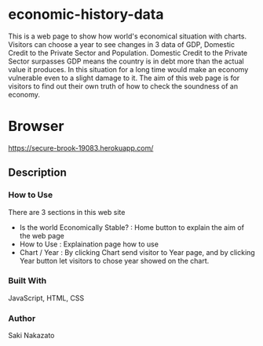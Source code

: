 # economic-history-data
This is a web page to show how world's economical situation with charts.
Visitors can choose a year to see changes in 3 data of GDP, Domestic Credit to the Private Sector and Population.
Domestic Credit to the Private Sector surpasses GDP means the country is in debt more than the actual value it produces.
In this situation for a long time would make an economy vulnerable even to a slight damage to it.
The aim of this web page is for visitors to find out their own truth of how to check the soundness of an economy.

# Browser
https://secure-brook-19083.herokuapp.com/

## Description
### How to Use
There are 3 sections in this web site
  - Is the world Economically Stable? : Home button to explain the aim of the web page
  - How to Use : Explaination page how to use 
  - Chart / Year : By clicking Chart send visitor to Year page, and by clicking Year button let visitors to chose year showed on the chart.

### Built With
JavaScript, HTML, CSS

### Author
Saki Nakazato
